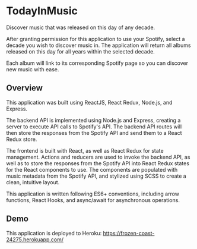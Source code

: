 # TodayInMusic
Discover music that was released on this day of any decade.

After granting permission for this application to use your Spotify, select a decade you wish to discover music in. 
The application will return all albums released on this day for all years within the selected decade.

Each album will link to its corresponding Spotify page so you can discover new music with ease.

## Overview
This application was built using ReactJS, React Redux, Node.js, and Express.

The backend API is implemented using Node.js and Express, creating a server to execute API calls to Spotify's API. 
The backend API routes will then store the responses from the Spotify API and send them to a React Redux store.

The frontend is built with React, as well as React Redux for state management. 
Actions and reducers are used to invoke the backend API, as well as to store the responses from the Spotify API into React Redux states for the React components to use.
The components are populated with music metadata from the Spotify API, and stylized using SCSS to create a clean, intuitive layout.

This application is written following ES6+ conventions, including arrow functions, React Hooks, and async/await for asynchronous operations.

## Demo
This application is deployed to Heroku:
https://frozen-coast-24275.herokuapp.com/
